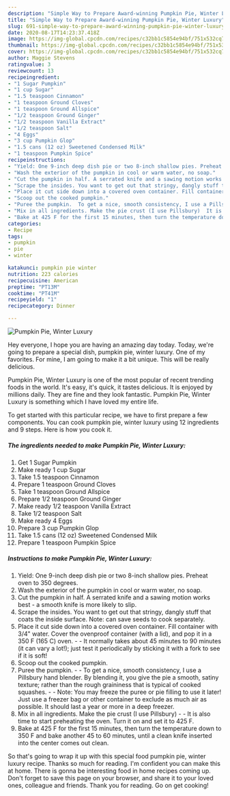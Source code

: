 ```yaml
---
description: "Simple Way to Prepare Award-winning Pumpkin Pie, Winter Luxury"
title: "Simple Way to Prepare Award-winning Pumpkin Pie, Winter Luxury"
slug: 691-simple-way-to-prepare-award-winning-pumpkin-pie-winter-luxury
date: 2020-08-17T14:23:37.418Z
image: https://img-global.cpcdn.com/recipes/c32bb1c5854e94bf/751x532cq70/pumpkin-pie-winter-luxury-recipe-main-photo.jpg
thumbnail: https://img-global.cpcdn.com/recipes/c32bb1c5854e94bf/751x532cq70/pumpkin-pie-winter-luxury-recipe-main-photo.jpg
cover: https://img-global.cpcdn.com/recipes/c32bb1c5854e94bf/751x532cq70/pumpkin-pie-winter-luxury-recipe-main-photo.jpg
author: Maggie Stevens
ratingvalue: 3
reviewcount: 13
recipeingredient:
- "1 Sugar Pumpkin"
- "1 cup Sugar"
- "1.5 teaspoon Cinnamon"
- "1 teaspoon Ground Cloves"
- "1 teaspoon Ground Allspice"
- "1/2 teaspoon Ground Ginger"
- "1/2 teaspoon Vanilla Extract"
- "1/2 teaspoon Salt"
- "4 Eggs"
- "3 cup Pumpkin Glop"
- "1.5 cans (12 oz) Sweetened Condensed Milk"
- "1 teaspoon Pumpkin Spice"
recipeinstructions:
- "Yield: One 9-inch deep dish pie or two 8-inch shallow pies. Preheat oven to 350 degrees."
- "Wash the exterior of the pumpkin in cool or warm water, no soap."
- "Cut the pumpkin in half. A serrated knife and a sawing motion works best - a smooth knife is more likely to slip."
- "Scrape the insides. You want to get out that stringy, dangly stuff that coats the inside surface. Note: can save seeds to cook separately."
- "Place it cut side down into a covered oven container. Fill container with 3/4&#34; water. Cover the ovenproof container (with a lid), and pop it in a 350 F (165 C) oven.   It normally takes about 45 minutes to 90 minutes (it can vary a lot!); just test it periodically by sticking it with a fork to see if it is soft!"
- "Scoop out the cooked pumpkin."
- "Puree the pumpkin.  To get a nice, smooth consistency, I use a Pillsbury hand blender. By blending it, you give the pie a smooth, satiny texture; rather than the rough graininess that is typical of cooked squashes.  Note: You may freeze the puree or pie filling to use it later! Just use a freezer bag or other container to exclude as much air as possible. It should last a year or more in a deep freezer."
- "Mix in all ingredients. Make the pie crust (I use Pillsbury)  It is also time to start preheating the oven. Turn it on and set it to 425 F."
- "Bake at 425 F for the first 15 minutes, then turn the temperature down to 350 F and bake another 45 to 60 minutes, until a clean knife inserted into the center comes out clean."
categories:
- Recipe
tags:
- pumpkin
- pie
- winter

katakunci: pumpkin pie winter 
nutrition: 223 calories
recipecuisine: American
preptime: "PT13M"
cooktime: "PT41M"
recipeyield: "1"
recipecategory: Dinner

---
```



![Pumpkin Pie, Winter Luxury](https://img-global.cpcdn.com/recipes/c32bb1c5854e94bf/751x532cq70/pumpkin-pie-winter-luxury-recipe-main-photo.jpg)

Hey everyone, I hope you are having an amazing day today. Today, we're going to prepare a special dish, pumpkin pie, winter luxury. One of my favorites. For mine, I am going to make it a bit unique. This will be really delicious.



Pumpkin Pie, Winter Luxury is one of the most popular of recent trending foods in the world. It's easy, it's quick, it tastes delicious. It is enjoyed by millions daily. They are fine and they look fantastic. Pumpkin Pie, Winter Luxury is something which I have loved my entire life.


To get started with this particular recipe, we have to first prepare a few components. You can cook pumpkin pie, winter luxury using 12 ingredients and 9 steps. Here is how you cook it.

<!--inarticleads1-->

##### The ingredients needed to make Pumpkin Pie, Winter Luxury:

1. Get 1 Sugar Pumpkin
1. Make ready 1 cup Sugar
1. Take 1.5 teaspoon Cinnamon
1. Prepare 1 teaspoon Ground Cloves
1. Take 1 teaspoon Ground Allspice
1. Prepare 1/2 teaspoon Ground Ginger
1. Make ready 1/2 teaspoon Vanilla Extract
1. Take 1/2 teaspoon Salt
1. Make ready 4 Eggs
1. Prepare 3 cup Pumpkin Glop
1. Take 1.5 cans (12 oz) Sweetened Condensed Milk
1. Prepare 1 teaspoon Pumpkin Spice




<!--inarticleads2-->

##### Instructions to make Pumpkin Pie, Winter Luxury:

1. Yield: One 9-inch deep dish pie or two 8-inch shallow pies. Preheat oven to 350 degrees.
1. Wash the exterior of the pumpkin in cool or warm water, no soap.
1. Cut the pumpkin in half. A serrated knife and a sawing motion works best - a smooth knife is more likely to slip.
1. Scrape the insides. You want to get out that stringy, dangly stuff that coats the inside surface. Note: can save seeds to cook separately.
1. Place it cut side down into a covered oven container. Fill container with 3/4&#34; water. Cover the ovenproof container (with a lid), and pop it in a 350 F (165 C) oven.  -  - It normally takes about 45 minutes to 90 minutes (it can vary a lot!); just test it periodically by sticking it with a fork to see if it is soft!
1. Scoop out the cooked pumpkin.
1. Puree the pumpkin. -  - To get a nice, smooth consistency, I use a Pillsbury hand blender. By blending it, you give the pie a smooth, satiny texture; rather than the rough graininess that is typical of cooked squashes. -  - Note: You may freeze the puree or pie filling to use it later! Just use a freezer bag or other container to exclude as much air as possible. It should last a year or more in a deep freezer.
1. Mix in all ingredients. Make the pie crust (I use Pillsbury) -  - It is also time to start preheating the oven. Turn it on and set it to 425 F.
1. Bake at 425 F for the first 15 minutes, then turn the temperature down to 350 F and bake another 45 to 60 minutes, until a clean knife inserted into the center comes out clean.




So that's going to wrap it up with this special food pumpkin pie, winter luxury recipe. Thanks so much for reading. I'm confident you can make this at home. There is gonna be interesting food in home recipes coming up. Don't forget to save this page on your browser, and share it to your loved ones, colleague and friends. Thank you for reading. Go on get cooking!
